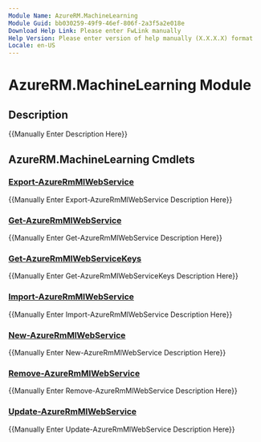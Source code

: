 ```yaml
---
Module Name: AzureRM.MachineLearning
Module Guid: bb030259-49f9-46ef-806f-2a3f5a2e018e
Download Help Link: Please enter FwLink manually
Help Version: Please enter version of help manually (X.X.X.X) format
Locale: en-US
---
```


# AzureRM.MachineLearning Module
## Description
{{Manually Enter Description Here}}

## AzureRM.MachineLearning Cmdlets
### [Export-AzureRmMlWebService](Export-AzureRmMlWebService.md)
{{Manually Enter Export-AzureRmMlWebService Description Here}}

### [Get-AzureRmMlWebService](Get-AzureRmMlWebService.md)
{{Manually Enter Get-AzureRmMlWebService Description Here}}

### [Get-AzureRmMlWebServiceKeys](Get-AzureRmMlWebServiceKeys.md)
{{Manually Enter Get-AzureRmMlWebServiceKeys Description Here}}

### [Import-AzureRmMlWebService](Import-AzureRmMlWebService.md)
{{Manually Enter Import-AzureRmMlWebService Description Here}}

### [New-AzureRmMlWebService](New-AzureRmMlWebService.md)
{{Manually Enter New-AzureRmMlWebService Description Here}}

### [Remove-AzureRmMlWebService](Remove-AzureRmMlWebService.md)
{{Manually Enter Remove-AzureRmMlWebService Description Here}}

### [Update-AzureRmMlWebService](Update-AzureRmMlWebService.md)
{{Manually Enter Update-AzureRmMlWebService Description Here}}

